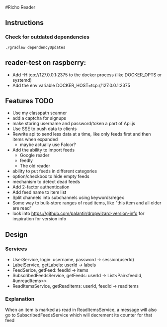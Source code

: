 #Richo Reader

## Instructions

### Check for outdated dependencies
    ./gradlew dependencyUpdates

## reader-test on raspberry:
* Add -H tcp://127.0.0.1:2375 to the docker process (like DOCKER_OPTS or systemd)
* Add the env variable DOCKER_HOST=tcp://127.0.0.1:2375

## Features TODO
* Use my classpath scanner
* add a captcha for signups
* make storing username and password/token a part of Api.js
* Use SSE to push data to clients
* Rewrite api to send less data at a time, like only feeds first and then items when expanded
    * maybe actually use Falcor?
* Add the ability to import feeds
    * Google reader
    * feedly
    * The old reader
* ability to put feeds in different categories
* option/checkbox to hide empty feeds
* mechanism to detect dead feeds
* Add 2-factor authentication
* Add feed name to item list
* Split channels into subchannels using keywords/regex
* Some way to bulk-store ranges of read items, like "this item and all older are read"
* look into https://github.com/palantir/dropwizard-version-info for inspiration for version info

## Design
### Services
* UserService, login: username, password -> session(userId)
* LabelService, getLabels: userId -> labels
* FeedSerice, getFeed: feedId -> items
* SubscribedFeedsService, getFeeds: userId -> List<Pair<feedId, #unreadItems>>
* ReadItemsService, getReadItems: userId, feedId -> readItems
### Explanation
When an item is marked as read in ReadItemsService, a message will also go to SubscribedFeedsService which will decrement its counter for that feed

